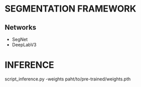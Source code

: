 
# SEGMENTATION FRAMEWORK

## Networks 
 - SegNet
 - DeepLabV3 

# INFERENCE 
 script_inference.py -weights paht/to/pre-trained/weights.pth
  